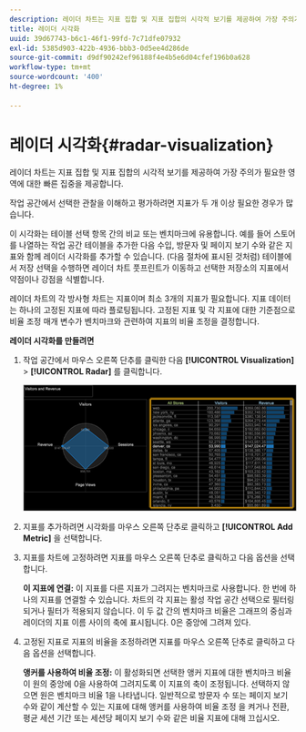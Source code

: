 ```yaml
---
description: 레이더 차트는 지표 집합 및 지표 집합의 시각적 보기를 제공하여 가장 주의가 필요한 영역에 대한 빠른 집중을 제공합니다.
title: 레이더 시각화
uuid: 39d67743-b6c1-46f1-99fd-7c71dfe07932
exl-id: 5385d903-422b-4936-bbb3-0d5ee4d286de
source-git-commit: d9df90242ef96188f4e4b5e6d04cfef196b0a628
workflow-type: tm+mt
source-wordcount: '400'
ht-degree: 1%

---
```


# 레이더 시각화{#radar-visualization}

레이더 차트는 지표 집합 및 지표 집합의 시각적 보기를 제공하여 가장 주의가 필요한 영역에 대한 빠른 집중을 제공합니다.

작업 공간에서 선택한 관찰을 이해하고 평가하려면 지표가 두 개 이상 필요한 경우가 많습니다.

이 시각화는 테이블 선택 항목 간의 비교 또는 벤치마크에 유용합니다. 예를 들어 스토어를 나열하는 작업 공간 테이블을 추가한 다음 수입, 방문자 및 페이지 보기 수와 같은 지표와 함께 레이더 시각화를 추가할 수 있습니다. (다음 절차에 표시된 것처럼) 테이블에서 저장 선택을 수행하면 레이더 차트 풋프린트가 이동하고 선택한 저장소의 지표에서 약점이나 강점을 식별합니다.

레이더 차트의 각 방사형 차트는 지표이며 최소 3개의 지표가 필요합니다. 지표 데이터는 하나의 고정된 지표에 따라 플로팅됩니다. 고정된 지표 및 각 지표에 대한 기준점으로 비율 조정 매개 변수가 벤치마크와 관련하여 지표의 비율 조정을 결정합니다.

**레이더 시각화를 만들려면**

1. 작업 공간에서 마우스 오른쪽 단추를 클릭한 다음 **[!UICONTROL Visualization]** > **[!UICONTROL Radar]** 를 클릭합니다.

   ![](assets/client-rad.png)

1. 지표를 추가하려면 시각화를 마우스 오른쪽 단추로 클릭하고 **[!UICONTROL Add Metric]** 을 선택합니다.
1. 지표를 차트에 고정하려면 지표를 마우스 오른쪽 단추로 클릭하고 다음 옵션을 선택합니다.

   **이 지표에 연결:** 이 지표를 다른 지표가 그려지는 벤치마크로 사용합니다. 한 번에 하나의 지표를 연결할 수 있습니다. 차트의 각 지표는 활성 작업 공간 선택으로 필터링되거나 필터가 적용되지 않습니다. 이 두 값 간의 벤치마크 비율은 그래프의 중심과 레이더의 지표 이름 사이의 축에 표시됩니다. 0은 중앙에 그려져 있다.

1. 고정된 지표로 지표의 비율을 조정하려면 지표를 마우스 오른쪽 단추로 클릭하고 다음 옵션을 선택합니다.

   **앵커를 사용하여 비율 조정:** 이 활성화되면 선택한 앵커 지표에 대한 벤치마크 비율이 원의 중앙에 0을 사용하여 그려지도록 이 지표의 축이 조정됩니다. 선택하지 않으면 원은 벤치마크 비율 1을 나타냅니다. 일반적으로 방문자 수 또는 페이지 보기 수와 같이 계산할 수 있는 지표에 대해 앵커를 사용하여 비율 조정 을 켜거나 전환, 평균 세션 기간 또는 세션당 페이지 보기 수와 같은 비율 지표에 대해 끄십시오.
